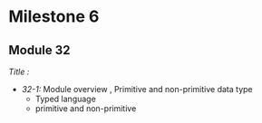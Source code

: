 # Milestone 6

## Module 32

_Title :_

- _32-1:_ Module overview , Primitive and non-primitive data type
  - Typed language
  - primitive and non-primitive
